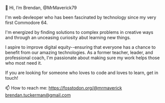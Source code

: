 👋 Hi, I’m Brendan, @MrMaverick79


I'm web devleoper who has been fascinated by technology since my very first Commodore 64.

I'm energized by finding solutions to complex problems in creative ways and through an unceasing curiosity abut learning new things.

I aspire to improve digital equity--ensuring that everyone has a chance to benefit from our amazing technologies. As a former teacher, leader, and professional coach, I'm passionate about making sure my work helps those who most need it.

If you are looking for someone who loves to code and loves to learn, get in touch!

 📫 How to reach me: 
 https://fosstodon.org/@mrmaverick
 brendan.tuckerman@gmail.com

<!---
MrMaverick79/MrMaverick79 is a ✨ special ✨ repository because its `README.md` (this file) appears on your GitHub profile.
You can click the Preview link to take a look at your changes.
--->
